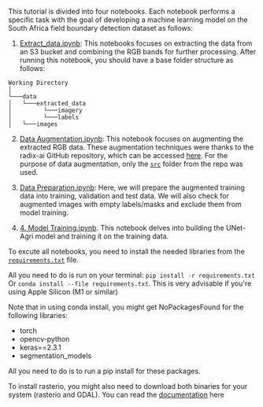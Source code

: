 This tutorial is divided into four notebooks. Each notebook performs a specific task with the goal of developing a machine learning model on the South Africa field boundary detection dataset as follows:

1. [Extract_data.ipynb](https://github.com/radiantearth/mlhub-tutorials/blob/mali-crop-type/notebooks/South-Africa-Field-Boundary/1.%20Extract_data.ipynb): This notebooks focuses on extracting the data from an S3 bucket and combining the RGB bands for further processing.
After running this notebook, you should have a base folder structure as follows:
```
Working Directory    
│
└───data
│   └───extracted_data
│         └───imagery
│         └───labels
│   └───images
```

2. [Data Augmentation.ipynb](https://github.com/radiantearth/mlhub-tutorials/blob/mali-crop-type/notebooks/South-Africa-Field-Boundary/2.%20Data%20Augmentation.ipynb): This notebook focuses on augmenting the extracted RGB data. These augmentation techniques were thanks to the radix-ai GitHub repository, which can be accessed [here](https://github.com/radix-ai/agoro-field-boundary-detector). 
For the purpose of data augmentation, only the [`src`](https://github.com/radix-ai/agoro-field-boundary-detector/tree/master/src/agoro_field_boundary_detector) folder from the repo was used.

3. [Data Preparation.ipynb](https://github.com/radiantearth/mlhub-tutorials/blob/mali-crop-type/notebooks/South-Africa-Field-Boundary/3.%20Data%20Preparation.ipynb): Here, we will prepare the augmented training data into training, validation and test data. We will also check for augmented images with empty labels/masks and exclude them from model training.

4. [4. Model Training.ipynb](https://github.com/radiantearth/mlhub-tutorials/blob/mali-crop-type/notebooks/South-Africa-Field-Boundary/4.%20Model%20Training.ipynb). This notebook delves into building the UNet-Agri model and training it on the training data. 

To excute all notebooks, you need to install the needed libraries from the [`requirements.txt`](https://github.com/radiantearth/mlhub-tutorials/blob/mali-crop-type/notebooks/South-Africa-Field-Boundary/requirements.txt) file.

All you need to do is run on your terminal:
`pip install -r requirements.txt`
Or `conda install --file requirements.txt`. This is very advisable if you're using Apple Silicon (M1 or similar)

Note that in using conda install, you might get NoPackagesFound for the following libraries:

  - torch
  - opencv-python
  - keras==2.3.1
  - segmentation_models

All you need to do is to run a pip install for these packages.

To install rasterio, you might also need to download both binaries for your system (rasterio and GDAL). You can read the [documentation](https://rasterio.readthedocs.io/en/latest/installation.html) here  
